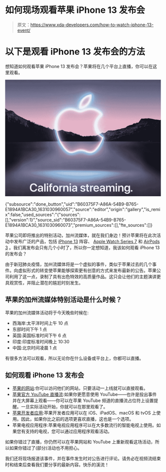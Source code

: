 # 如何现场观看苹果 iPhone 13 发布会

> 原文：<https://www.xda-developers.com/how-to-watch-iphone-13-event/>

# 以下是观看 iPhone 13 发布会的方法

想知道如何观看苹果 iPhone 13 发布会？苹果将在几个平台上直播，你可以在这里观看。

 <picture>![Apple California Streaming launch event poster](img/0c3b79efa6cf5a0fa6e1073bce21f79f.png)</picture> 

{"subsource":"done_button","uid":"B60375F7-A86A-54B9-B765-E1894A1BCA30_1631030960057","source":"editor","origin":"gallery","is_remix":false,"used_sources":"{"sources":[],"version":1}","source_sid":"B60375F7-A86A-54B9-B765-E1894A1BCA30_1631030960073","premium_sources":[],"fte_sources":[]}

苹果公司即将推出的特别活动，加州流媒体，就在我们身边！预计苹果将在此次活动中发布广泛的产品，包括 [iPhone 13](https://www.xda-developers.com/iphone-13/) 阵容、 [Apple Watch Series 7](https://www.xda-developers.com/apple-watch-7/) 和 [AirPods 3](https://www.xda-developers.com/apple-airpods-3/) 。我们离发布会只有几个小时了，所以你一定想知道，我该如何观看 iPhone 13 的发布会？

由于新冠肺炎疫情，加州流媒体将是一个虚拟的事件，类似于苹果过去的几个事件。向虚拟形式的转变使苹果能够探索更有创意的方式来发布最新的公告。苹果公司利用了这一点，录制了具有出色特效的高质量作品。这只会让他们的主题演讲更具观赏性，并阻止潜在的尴尬时刻发生。

## 苹果的加州流媒体特别活动是什么时候？

苹果的加州流媒体活动将于今天晚些时候在:

*   西海岸:太平洋时间上午 10 点
*   东部时间下午 1 点
*   英国:英国标准时间下午 6 点
*   印度:印度标准时间晚上 10:30
*   中国:北京时间凌晨 1 点

有很多方法可以观看，所以无论你在什么设备或平台上，你都可以直播。

## 如何观看 iPhone 13 发布会

*   [苹果的网站](https://www.apple.com/apple-events/):你可以访问他们的网站，只要活动一上线就可以直接观看。
*   [苹果官方 YouTube 直播流](https://youtu.be/EvGOlAkLSLw):如果你更愿意使用 YouTube——也许是投出事件并在大屏幕上观看——你可以在苹果 YouTube 频道的直播流占位符上设置提醒。一旦实际活动开始，你就可以在那里观看了。
*   [苹果开发者应用](https://apps.apple.com/us/app/apple-developer/id640199958):苹果开发者应用可以在 iOS、iPadOS、macOS 和 tvOS 上使用。因此，如果你比之前的选项更喜欢直播，这也是一个选项。
*   苹果电视应用程序:苹果电视应用程序可以在大多数流行的智能电视上使用。如果您有支持的电视，您可以通过应用程序观看活动。

如果你错过了直播，你仍然可以在苹果网站和 YouTube 上重新观看这场活动，所以如果你错过了(部分)活动也不用担心。

我们还将现场报道该事件，并在事件发生时对公告进行评论。请务必在视频流结束时和结束后查看我们要分享的最新内容。快乐的溪流！